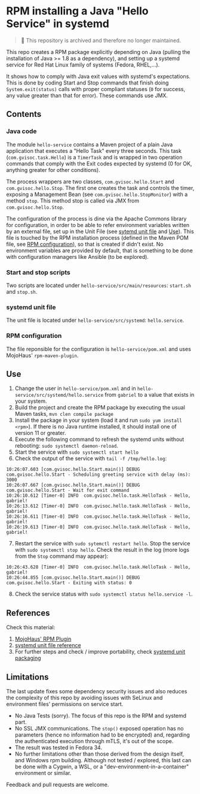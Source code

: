 # RPM installing a Java "Hello Service" in systemd
> 🚨 This repository is archived and therefore no longer maintained.

This repo creates a RPM package explicitly depending on Java (pulling the installation of Java >= 1.8 as a dependency), and setting up a systemd service for Red Hat Linux family of systems (Fedora, RHEL,...). 

It shows how to comply with Java exit values with systemd's expectations. This is done by coding Start and Stop commands that finish doing `System.exit(status)` calls with proper compliant statuses (`0` for success, any value greater than that for error). These commands use JMX.

## Contents
### Java code
The module `hello-service` contains a Maven project of a plain Java application that executes a "Hello Task" every three seconds. This task (`com.gvisoc.task.Hello`) is a `TimerTask` and is wrapped in two operation commands that comply with the Exit codes expected by systemd (0 for OK, anything greater for other conditions).

The process wrappers are two classes, `com.gvisoc.hello.Start` and `com.gvisoc.hello.Stop`. The first one creates the task and controls the timer, exposing a Management Bean (see `com.gvisoc.hello.StopMonitor`) with a method `stop`. This method stop is called via JMX from `com.gvisoc.hello.Stop`. 

The configuration of the process is dine via the Apache Commons library for configuration, in order to be able to refer environment variables written by an external file, set up in the Unit File (see [sytemd unit file](#systemd-unit-file) and [Use](#use)). This file is touched by the RPM installation process (defined in the Maven POM file, see [RPM configuration](#rpm-configuration)), so that is created if didn't exist. No environment variables are provided by default, that is something to be done with configuration managers like Ansible (to be explored).

### Start and stop scripts
Two scripts are located under `hello-service/src/main/resources`: `start.sh` and `stop.sh`.

### systemd unit file
The unit file is located under `hello-service/src/systemd`: `hello.service`.

### RPM configuration
The file reponsible for the configuration is `hello-service/pom.xml` and uses MojoHaus' `rpm-maven-plugin`.

## Use
1. Change the user in `hello-service/pom.xml` and in `hello-service/src/systemd/hello.service` from `gabriel` to a value that exists in your system.
2. Build the project and create the RPM package by executing the usual Maven tasks, `mvn clen compile package`
3. Install the package in your system (load it and run `sudo yum install <rpm>`). If there is no Java runtime installed, it should install one of version 11 or greater.
4. Execute the following command to refresh the systemd units without rebooting: `sudo systemctl daemon-reload`.    
5. Start the service with `sudo systemctl start hello`
6. Check the output of the service with `tail -f /tmp/hello.log`:

```
10:26:07.603 [com.gvisoc.hello.Start.main()] DEBUG com.gvisoc.hello.Start - Scheduling greeting service with delay (ms): 3000
10:26:07.667 [com.gvisoc.hello.Start.main()] DEBUG com.gvisoc.hello.Start - Wait for exit command
10:26:10.612 [Timer-0] INFO  com.gvisoc.hello.task.HelloTask - Hello, gabriel!
10:26:13.612 [Timer-0] INFO  com.gvisoc.hello.task.HelloTask - Hello, gabriel!
10:26:16.611 [Timer-0] INFO  com.gvisoc.hello.task.HelloTask - Hello, gabriel!
10:26:19.613 [Timer-0] INFO  com.gvisoc.hello.task.HelloTask - Hello, gabriel!
```
7. Restart the service with `sudo sytemctl restart hello`. Stop the service with `sudo systemctl stop hello`. Check the result in the log (more logs from the `Stop` command may appear):
```
10:26:43.628 [Timer-0] INFO  com.gvisoc.hello.task.HelloTask - Hello, gabriel!
10:26:44.855 [com.gvisoc.hello.Start.main()] DEBUG com.gvisoc.hello.Start - Exiting with status: 0
```
8. Check the service status with `sudo systemctl status hello.service -l`.

## References
Check this material:

1. [MojoHaus' RPM Plugin](https://www.mojohaus.org/rpm-maven-plugin/)
2. [systemd unit file reference](https://access.redhat.com/documentation/en-us/red_hat_enterprise_linux/7/html/system_administrators_guide/sect-managing_services_with_systemd-unit_files)
3. For further steps and check / improve portability, check [systemd unit packaging](https://access.redhat.com/documentation/en-us/red_hat_enterprise_linux/7/html/system_administrators_guide/sect-managing_services_with_systemd-unit_files)

## Limitations
The last update fixes some dependency security issues and also reduces the complexity of this repo by avoiding issues with SeLinux and environment files' permissions on service start.
* No Java Tests (sorry). The focus of this repo is the RPM and systemd part.
* No SSL JMX communications. The `stop()` exposed operation has no parameters (hence no information had to be encrypted) and, regarding the authenticated execution through mTLS, it's out of the scope.
* The result was tested in Fedora 34.
* No further limitations other than those derived from the design itself, and Windows rpm building. Although not tested / explored, this last can be done with a Cygwin, a WSL, or a "dev-environment-in-a-container" environment or similar. 

Feedback and pull requests are welcome.

